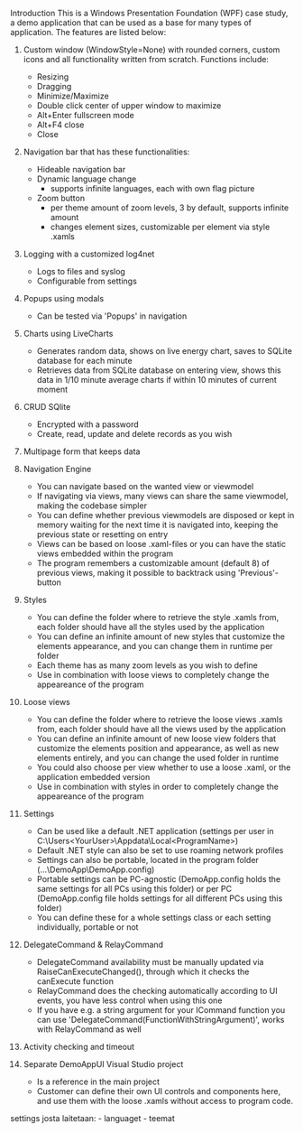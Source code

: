 Introduction
This is a Windows Presentation Foundation (WPF) case study, a demo application that can be used as a base for many types of application. The features are listed below:

1) Custom window (WindowStyle=None) with rounded corners, custom icons and all functionality written from scratch.
   Functions include:
	- Resizing
	- Dragging
	- Minimize/Maximize
	- Double click center of upper window to maximize
	- Alt+Enter fullscreen mode
	- Alt+F4 close
	- Close

2) Navigation bar that has these functionalities:
	- Hideable navigation bar
	- Dynamic language change 
		- supports infinite languages, each with own flag picture
	- Zoom button 
		- per theme amount of zoom levels, 3 by default, supports infinite amount
		- changes element sizes, customizable per element via style .xamls
	

3) Logging with a customized log4net 
	- Logs to files and syslog
	- Configurable from settings

4) Popups using modals
	- Can be tested via 'Popups' in navigation

5) Charts using LiveCharts
	- Generates random data, shows on live energy chart, saves to SQLite database for each minute
	- Retrieves data from SQLite database on entering view, shows this data in 1/10 minute average charts if within 10 minutes of current moment
	

6) CRUD SQlite
	- Encrypted with a password
	- Create, read, update and delete records as you wish

7) Multipage form that keeps data

8) Navigation Engine
	- You can navigate based on the wanted view or viewmodel
	- If navigating via views, many views can share the same viewmodel, making the codebase simpler
	- You can define whether previous viewmodels are disposed or kept in memory waiting for the next time it is navigated into, keeping the previous state or resetting on entry
	- Views can be based on loose .xaml-files or you can have the static views embedded within the program
	- The program remembers a customizable amount (default 8) of previous views, making it possible to backtrack using 'Previous'-button

9) Styles
	- You can define the folder where to retrieve the style .xamls from, each folder should have all the styles used by the application
	- You can define an infinite amount of new styles that customize the elements appearance, and you can change them in runtime per folder
	- Each theme has as many zoom levels as you wish to define
	- Use in combination with loose views to completely change the appeareance of the program
	
9) Loose views
	- You can define the folder where to retrieve the loose views .xamls from, each folder should have all the views used by the application
	- You can define an infinite amount of new loose view folders that customize the elements position and appearance, as well as new elements entirely, and you can change the used folder in runtime
	- You could also choose per view whether to use a loose .xaml, or the application embedded version
	- Use in combination with styles in order to completely change the appeareance of the program
	
10) Settings
	- Can be used like a default .NET application (settings per user in C:\Users\<YourUser>\Appdata\Local\<ProgramName>)
	- Default .NET style can also be set to use roaming network profiles
	- Settings can also be portable, located in the program folder (...\DemoApp\DemoApp.config)
	- Portable settings can be PC-agnostic (DemoApp.config holds the same settings for all PCs using this folder) or per PC (DemoApp.config file holds settings for all different PCs using this folder)
	- You can define these for a whole settings class or each setting individually, portable or not

11) DelegateCommand & RelayCommand
	- DelegateCommand availability must be manually updated via RaiseCanExecuteChanged(), through which it checks the canExecute function
	- RelayCommand does the checking automatically according to UI events, you have less control when using this one
	- If you have e.g. a string argument for your ICommand function you can use 'DelegateCommand<string>(FunctionWithStringArgument)', works with RelayCommand as well

12) Activity checking and timeout

13) Separate DemoAppUI Visual Studio project
	- Is a reference in the main project
	- Customer can define their own UI controls and components here, and use them with the loose .xamls without access to program code.

settings josta laitetaan:
	- languaget
	- teemat